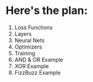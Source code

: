 # Here's the plan:

1. Loss Functions
2. Layers
3. Neural Nets
4. Optimizers
6. Training
7. AND & OR Example
8. XOR Example
9. FizzBuzz Example